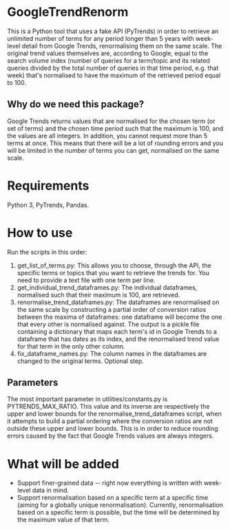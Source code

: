 # GoogleTrendRenorm
This is a Python tool that uses a fake API (PyTrends) in order to retrieve an unlimited number of terms for any period longer than 5 years with week-level detail from Google Trends, renormalising them on the same scale. The original trend values themselves are, according to Google, equal to the search volume index (number of queries for a term/topic and its related queries divided by the total number of queries in that time period, e.g. that week) that's normalised to have the maximum of the retrieved period equal to 100.

## Why do we need this package?

Google Trends returns values that are normalised for the chosen term (or set of terms) and the chosen time period such that the maximum is 100, and the values are all integers. In addition, you cannot request more than 5 terms at once. This means that there will be a lot of rounding errors and you will be limited in the number of terms you can get, normalised on the same scale.

# Requirements
Python 3, PyTrends, Pandas.

# How to use
Run the scripts in this order:
1. get_list_of_terms.py: This allows you to choose, through the API, the specific terms or topics that you want to retrieve the trends for. You need to provide a text file with one term per line.
2. get_individual_trend_dataframes.py: The individual dataframes, normalised such that their maximum is 100, are retrieved.
3. renormalise_trend_dataframes.py: The dataframes are renormalised on the same scale by constructing a partial order of conversion ratios between the maxima of dataframes: one dataframe will become the one that every other is normalised against. The output is a pickle file containing a dictionary that maps each term's id in Google Trends to a dataframe that has dates as its index, and the renormalised trend value for that term in the only other column.
4. fix_dataframe_names.py: The column names in the dataframes are changed to the original terms. Optional step.

## Parameters
The most important parameter in utilities/constants.py is PYTRENDS_MAX_RATIO. This value and its inverse are respectively the upper and lower bounds for the renormalise_trend_dataframes script, when it attempts to build a partial ordering where the conversion ratios are not outside these upper and lower bounds. This is in order to reduce rounding errors caused by the fact that Google Trends values are always integers.

# What will be added
* Support finer-grained data -- right now everything is written with week-level data in mind.
* Support renormalisation based on a specific term at a specific time (aiming for a globally unique renormalisation). Currently, renormalisation based on a specific term is possible, but the time will be determined by the maximum value of that term.
